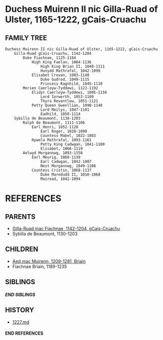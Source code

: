 # Duchess Muirenn II nic Gilla-Ruad of Ulster, 1165-1222, gCais-Cruachu

## FAMILY TREE 
```
Duchess Muirenn II nic Gilla-Ruad of Ulster, 1165-1222, gCais-Cruachu
    Gilla-Ruad gCais-Cruachu, 1142-1204
        Duke Fiachnae, 1125-1184
            High King Faelan, 1084-1136
                High King Brian II, 1048-1111
                Hunydd Mathrafal, 1042-1099
            Elisabet Crovan, 1083-1148    
                Duke Gudrod, 1049-1115
                Princess Ragnhild, 1045-1110
        Morien Caerloyw-Tyddewi, 1122-1192
            Elidyr Caerloyw-Tyddewi, 1085-1150
                Lord Iorwerth, 1053-1109
                Thyra Reventlow, 1051-1121
            Petty Queen Gwenllian, 1090-1148
                Lord Meilys, 1047-1101
                Eadhild, 1050-1114
    Sybilla de Beaumont, 1130-1203
        Ralph de Beaumont, 1111-1166
            Earl Henri, 1052-1120
                Earl Roger, 1020-1090
                Countess Mabel, 1022-1083
            Hywela Mathrafal, 1093-1161
                Petty King Cadwgan, 1041-1100
                Elisabet, 1066-1119
        Aelwyd Morgannwg, 1093-1158
            Earl Meurig, 1068-1139
                Earl Cadwgan, 1042-1087
                Nest Morgannwg, 1049-1108
            Countess Cristin, 1068-1137
                Duke Maredudd II, 1010-1068
                Mairead, 1042-1094
```


# REFERENCES

## PARENTS 
* [Gilla-Ruad mac Fiachnae, 1142-1204, gCais-Cruachu](p/gilla-ruad_mac_fiachnae_1142.md)
* Sybilla de Beaumont, 1130-1203

## CHILDREN 
* [Aed mac Muirenn, 1209-1281, Briain](p/aed_mac_muirenn_1209.md)
* Fiachnae Briain, 1189-1235

## SIBLINGS

##### END SIBLINGS  
## HISTORY
* [1227.md](../h/1227.md)

#### END REFERENCES
